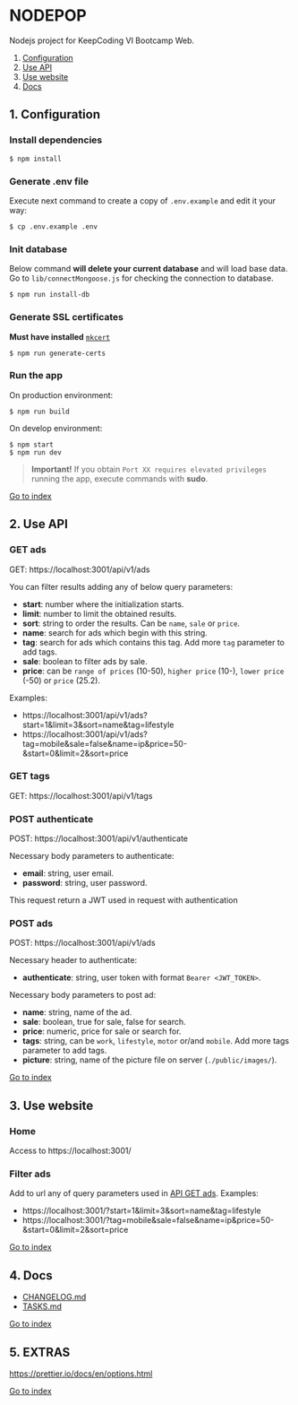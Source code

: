 # NODEPOP

Nodejs project for KeepCoding VI Bootcamp Web.

1. [Configuration](#1.-configuration)
2. [Use API](#2.-use-api)
3. [Use website](#3.-use-website)
4. [Docs](#4.-docs)

## 1. Configuration

### Install dependencies
```shell
$ npm install
```

### Generate .env file
Execute next command to create a copy of `.env.example` and edit it your way:
```shell
$ cp .env.example .env
```

### Init database
Below command **will delete your current database** and will load base data. Go to `lib/connectMongoose.js` for checking the connection to database.
```shell
$ npm run install-db
```

### Generate SSL certificates
**Must have installed** [`mkcert`](https://github.com/FiloSottile/mkcert#installation)
```shell
$ npm run generate-certs
```

### Run the app
On production environment:
```shell
$ npm run build
```

On develop environment:
```shell
$ npm start
$ npm run dev
```

>**Important!** If you obtain `Port XX requires elevated privileges` running the app, execute commands with **sudo**.

[Go to index](#nodepop)

## 2. Use API

### GET ads
GET: https://localhost:3001/api/v1/ads

You can filter results adding any of below query parameters:

* **start**: number where the initialization starts.
* **limit**: number to limit the obtained results.
* **sort**: string to order the results. Can be `name`, `sale` or `price`.
* **name**: search for ads which begin with this string.
* **tag**: search for ads which contains this tag. Add more `tag` parameter to add tags.
* **sale**: boolean to filter ads by sale.
* **price**: can be `range of prices` (10-50), `higher price` (10-), `lower price` (-50) or `price` (25.2).

Examples:
* https://localhost:3001/api/v1/ads?start=1&limit=3&sort=name&tag=lifestyle
* https://localhost:3001/api/v1/ads?tag=mobile&sale=false&name=ip&price=50-&start=0&limit=2&sort=price

### GET tags
GET: https://localhost:3001/api/v1/tags

### POST authenticate
POST: https://localhost:3001/api/v1/authenticate

Necessary body parameters to authenticate:

* **email**: string, user email.
* **password**: string, user password.

This request return a JWT used in request with authentication

### POST ads
POST: https://localhost:3001/api/v1/ads

Necessary header to authenticate:
* **authenticate**: string, user token with format `Bearer <JWT_TOKEN>`.

Necessary body parameters to post ad:

* **name**: string, name of the ad.
* **sale**: boolean, true for sale, false for search.
* **price**: numeric, price for sale or search for.
* **tags**: string, can be `work`, `lifestyle`, `motor` or/and `mobile`. Add more tags parameter to add tags.
* **picture**: string, name of the picture file on server (`./public/images/`).

[Go to index](#nodepop)

## 3. Use website

### Home

Access to https://localhost:3001/

### Filter ads

Add to url any of query parameters used in [API GET ads](#get-ads). Examples:

* https://localhost:3001/?start=1&limit=3&sort=name&tag=lifestyle
* https://localhost:3001/?tag=mobile&sale=false&name=ip&price=50-&start=0&limit=2&sort=price

[Go to index](#nodepop)

## 4. Docs

* [CHANGELOG.md](./docs/CHANGELOG.md)
* [TASKS.md](./docs/TASKS.md)

[Go to index](#nodepop)

## 5. EXTRAS

https://prettier.io/docs/en/options.html

[Go to index](#nodepop)